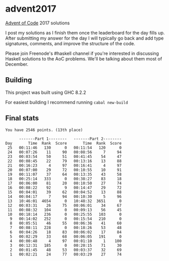 # advent2017
[Advent of Code](https://adventofcode.com) 2017 solutions

I post my solutions as I finish them once the leaderboard for the day fills up. After submitting my
answer for the day I will typically go back and add type signatures, comments, and improve the
structure of the code.

Please join Freenode's #haskell channel if you're interested in discussing Haskell solutions to the AoC problems.
We'll be talking about them most of December.

## Building

This project was built using GHC 8.2.2

For easiest building I recommend running `cabal new-build`

## Final stats

```
You have 2546 points. (13th place)

      -------Part 1--------   -------Part 2--------
Day       Time  Rank  Score       Time  Rank  Score
 25   00:11:46   130      0   00:11:54   120      0
 24   00:07:26    11     90   00:08:56     7     94
 23   00:03:54    50     51   00:41:45    54     47
 22   00:08:45    22     79   00:13:16    13     88
 21   00:16:23     4     97   00:16:41     4     97
 20   00:07:00    29     72   00:10:55    10     91
 19   00:11:07    37     64   00:13:35    43     58
 18   00:25:14   333      0   00:38:27    83     18
 17   00:06:00    81     20   00:10:50    27     74
 16   00:08:22    92      9   00:14:47    29     72
 15   00:04:01    39     62   00:04:52    13     88
 14   00:04:17     7     94   00:10:30     5     96
 13   10:46:01  4654      0   10:48:32  3651      0
 12   00:03:31    26     75   00:06:01    34     67
 11   00:08:32   104      0   00:09:13    56     45
 10   00:18:14   236      0   00:25:55   103      0
  9   00:14:02   252      0   00:15:54   210      0
  8   00:05:51    46     55   00:06:36    41     60
  7   00:08:11   228      0   00:18:26    53     48
  6   00:04:26    18     83   00:06:02    17     84
  5   00:02:29    33     68   00:06:05   191      0
  4   00:00:48     4     97   00:01:10     1    100
  3   00:12:31   185      0   00:20:15    71     30
  2   00:01:45    48     53   00:03:37    32     69
  1   00:02:21    24     77   00:03:29    27     74
  ```
